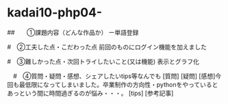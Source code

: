 # kadai10-php04-

##　　①課題内容（どんな作品か）
ー単語登録

#　②工夫した点・こだわった点
前回のものにログイン機能を加えました

#　③難しかった点・次回トライしたいこと(又は機能)
表示とグラフ化

　#　④質問・疑問・感想、シェアしたいtips等なんでも
[質問]
[疑問]
[感想]今回も最低限になってしまいました。卒業制作の方向性・pythonをやっているとあっという間に時間過ぎるのが悩み・・・。
[tips]
[参考記事]
